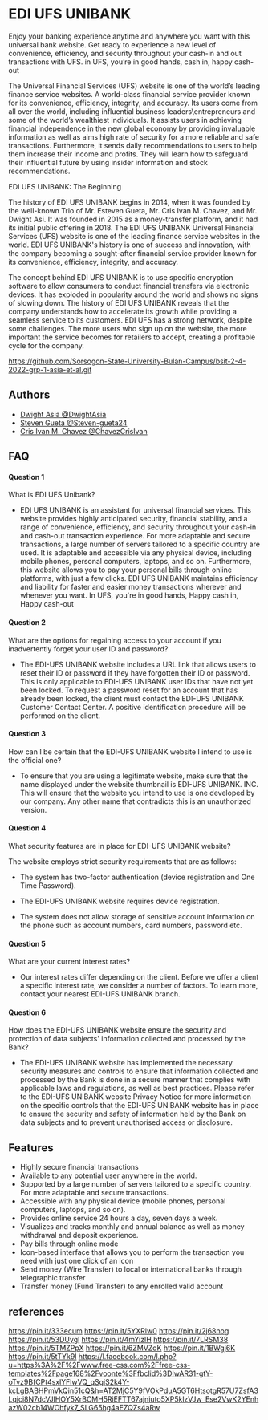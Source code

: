 
# EDI UFS UNIBANK 

Enjoy your banking experience anytime and anywhere you want with this universal bank website. Get ready to experience a new level of convenience, efficiency, and security throughout your cash-in and out transactions with UFS. in UFS, you’re in good hands, cash in, happy cash-out

The Universal Financial Services (UFS) website is one of the world’s leading finance service websites. A world-class financial service provider known for its convenience, efficiency, integrity, and accuracy. Its users come from all over the world, including influential business leaders\entrepreneurs and some of the world’s wealthiest individuals. It assists users in achieving financial independence in the new global economy by providing invaluable information as well as aims high rate of security for a more reliable and safe transactions. Furthermore, it sends daily recommendations to users to help them increase their income and profits. They will learn how to safeguard their influential future by using insider information and stock recommendations.  

EDI UFS UNIBANK: The Beginning

The history of EDI UFS UNIBANK begins in 2014, when it was founded by the well-known Trio of Mr. Esteven Gueta, Mr. Cris Ivan M. Chavez, and Mr. Dwight Asi. It was founded in 2015 as a money-transfer platform, and it had its initial public offering in 2018. The EDI UFS UNIBANK Universal Financial Services (UFS) website is one of the leading finance service websites in the world. EDI UFS UNIBANK's history is one of success and innovation, with the company becoming a sought-after financial service provider known for its convenience, efficiency, integrity, and accuracy.

The concept behind EDI UFS UNIBANK is to use specific encryption software to allow consumers to conduct financial transfers via electronic devices. It has exploded in popularity around the world and shows no signs of slowing down. The history of EDI UFS UNIBANK reveals that the company understands how to accelerate its growth while providing a seamless service to its customers. EDI UFS has a strong network, despite some challenges. The more users who sign up on the website, the more important the service becomes for retailers to accept, creating a profitable cycle for the company.













https://github.com/Sorsogon-State-University-Bulan-Campus/bsit-2-4-2022-grp-1-asia-et-al.git

## Authors

 - [Dwight Asia @DwightAsia](https://github.com/DwightAsia/it211.git)
 - [Steven Gueta @Steven-gueta24](https://github.com/@Steven-gueta24)
 - [Cris Ivan M. Chavez @ChavezCrisIvan](https://github.com/@ChavezCrisIvan)


## FAQ

#### Question 1
What is EDI UFS Unibank?

- EDI UFS UNIBANK is an assistant for universal financial services. This website provides highly anticipated security, financial stability, and a range of convenience, efficiency, and security throughout your cash-in and cash-out transaction experience. For more adaptable and secure transactions, a large number of servers tailored to a specific country are used. It is adaptable and accessible via any physical device, including mobile phones, personal computers, laptops, and so on. Furthermore, this website allows you to pay your personal bills through online platforms, with just a few clicks. EDI UFS UNIBANK maintains efficiency and liability for faster and easier money transactions wherever and whenever you want. In UFS, you're in good hands, Happy cash in, Happy cash-out 

#### Question 2
What are the options for regaining access to your account if you inadvertently forget your user ID and password?

- The EDI-UFS UNIBANK website includes a URL link that allows users to reset their ID or password if they have forgotten their ID or password. This is only applicable to EDI-UFS UNIBANK user IDs that have not yet been locked. To request a password reset for an account that has already been locked, the client must contact the EDI-UFS UNIBANK Customer Contact Center. A positive identification procedure will be performed on the client.
#### Question 3
How can I be certain that the EDI-UFS UNIBANK website I intend to use is the official one?
- To ensure that you are using a legitimate website, make sure that the name displayed under the website thumbnail is EDI-UFS UNIBANK. INC. This will ensure that the website you intend to use is one developed by our company. Any other name that contradicts this is an unauthorized version.

#### Question 4
What security features are in place for EDI-UFS UNIBANK website?

The website employs strict security requirements that are as follows:


- The system has two-factor authentication (device registration and One Time Password).

- The EDI-UFS UNIBANK website requires device registration.

- The system does not allow storage of sensitive account information on the phone such as account numbers, card numbers, password etc.

#### Question 5
What are your current interest rates?

- Our interest rates differ depending on the client. Before we offer a client a specific interest rate, we consider a number of factors. To learn more, contact your nearest EDI-UFS UNIBANK branch.

#### Question 6
How does the EDI-UFS UNIBANK website ensure the security and protection of data subjects' information collected and processed by the Bank?

- The EDI-UFS UNIBANK website has implemented the necessary security measures and controls to ensure that information collected and processed by the Bank is done in a secure manner that complies with applicable laws and regulations, as well as best practices. Please refer to the EDI-UFS UNIBANK website Privacy Notice for more information on the specific controls that the EDI-UFS UNIBANK website has in place to ensure the security and safety of information held by the Bank on data subjects and to prevent unauthorised access or disclosure.

## Features


- Highly secure financial transactions
- Available to any potential user anywhere in the world.
- Supported by a large number of servers tailored to a specific country. For more adaptable and secure transactions.
- Accessible with any physical device (mobile phones, personal computers, laptops, and so on).
- Provides online service 24 hours a day, seven days a week.
- Visualizes and tracks monthly and annual balance as well as money withdrawal and deposit experience. 
- Pay bills through online mode
- Icon-based interface that allows you to perform the transaction you need with just one click of an icon
- Send money (Wire Transfer) to local or international banks through telegraphic transfer
- Transfer money (Fund Transfer) to any enrolled valid account

## references
https://pin.it/333ecum
https://pin.it/5YXRlw0
https://pin.it/2j68nog
https://pin.it/53DUygl
https://pin.it/4mYizIH
https://pin.it/7LRSM38
https://pin.it/5TMZPpX
https://pin.it/6ZMVZoK
https://pin.it/1BWgj6K
https://pin.it/5tTYk9l
https://l.facebook.com/l.php?u=https%3A%2F%2Fwww.free-css.com%2Ffree-css-templates%2Fpage168%2Fvoonte%3Ffbclid%3DIwAR31-gtY-oTvz9BfCPt4sxlYFlwVQ_qSgjS2k4Y-kcLgBABHPmVkQin51cQ&h=AT2MjC5Y9fVOkPduA5GT6HtsotgR57U7ZsfA3Lqjci8N7dcVJlHOY5XrBCMH5RiEFTT67ajniuto5XP5klzVJw_Ese2VwK2YEnhazW02cb14WOhfyk7_SLG65hg4aEZQZs4aRw


